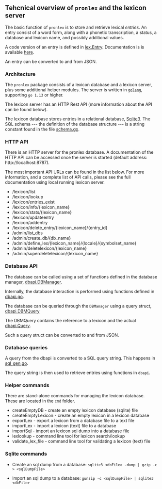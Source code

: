 ## Tehcnical overview of `pronlex` and the lexicon server

The basic function of `pronlex` is to store and retrieve lexical _entries_. An entry consist of a word form, along with a phonetic transcription, a status, a database and lexicon name, and possibly additional values.

A code version of an entry is defined in [lex.Entry](https://github.com/stts-se/pronlex/blob/master/lex/entry.go). Documentation is is available [here](https://godoc.org/github.com/stts-se/pronlex/lex).


An entry can be converted to and from JSON.


### Architecture

The `pronlex` package consists of a lexicon database and a lexicon server, plus some additional helper modules. The server is written in [`golang`](https://golang.org), supporting `go 1.13` or higher.

The lexicon server has an HTTP Rest API (more information about the API can be found below).

The lexicon database stores entries in a relational database, [Sqlite3](https://sqlite.org/index.html). The SQL schema --- the definition of the database structure --- is a string constant found in the file [schema.go](https://github.com/stts-se/pronlex/blob/master/dbapi/schema.go).



### HTTP API

There is an HTTP server for the pronlex database. A documentation of the HTTP API can be accessed once the server is started (default address: http://localhost:8787).

The most important API URLs can be found in the list below. For more information, and a complete list of API calls, please see the full documentation using local running lexicon server.

* /lexicon/list
* /lexicon/lookup
* /lexicon/entries_exist
* /lexicon/info/{lexicon_name}
* /lexicon/stats/{lexicon_name}
* /lexicon/updateentry
* /lexicon/addentry
* /lexicon/delete_entry/{lexicon_name}/{entry_id}
* /admin/list_dbs
* /admin/create_db/{db_name}
* /admin/define_lex/{lexicon_name}/{locale}/{symbolset_name}
* /admin/deletelexicon/{lexicon_name}
* /admin/superdeletelexicon/{lexicon_name}




### Database API


The database can be called using a set of functions defined in the database manager, [dbapi.DBManager](https://github.com/stts-se/pronlex/blob/master/dbapi/db_manager.go).

Internally, the database interaction is performed using functions defined in  [dbapi.go](https://github.com/stts-se/pronlex/blob/master/dbapi/dbapi.go).


The database can be queried through the `DBManager` using a query struct, [dbapi.DBMQuery](https://github.com/stts-se/pronlex/blob/master/dbapi/db_manager.go)


The DBMQuery contains the reference to a lexicon and the actual [dbapi.Query](https://godoc.org/github.com/stts-se/pronlex/dbapi#Query).

Such a query struct can be converted to and from JSON.


### Database queries

A query from the dbapi is converted to a SQL query string. This happens in [sql_gen.go](https://github.com/stts-se/pronlex/blob/master/dbapi/sql_gen.go).

The query string is then used to retrieve entries using functions in `dbapi`. 


### Helper commands

There are stand-alone commands for managing the lexicon database. These are located in the `cmd` folder.

* createEmptyDB - create an empty lexicon database (sqlite) file
* createEmptyLexicon - create an empty lexicon in a lexicon database
* exportLex - export a lexicon from a database file to a text file
* importLex - import a lexicon (text) file to a database
* importSql - import an lexicon sql dump into a database file
* lexlookup - command line tool for lexicon search/lookup
* validate_lex_file - command line tool for validating a lexicon (text) file


### Sqlite commands

 * Create an sql dump from a database:
`sqlite3 <dbFile> .dump | gzip -c > <sqlDumpFile>`

 * Import an sql dump to a database:
`gunzip -c <sqlDumpFile> | sqlite3 <dbFile>`


